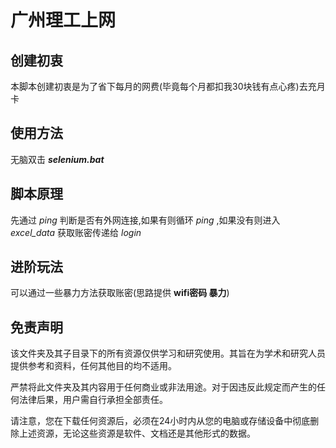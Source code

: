 # 广州理工上网 #

## 创建初衷

本脚本创建初衷是为了省下每月的网费(毕竟每个月都扣我30块钱有点心疼)去充月卡

## 使用方法

无脑双击 ***selenium.bat***

## 脚本原理

先通过 *ping* 判断是否有外网连接,如果有则循环 *ping* ,如果没有则进入 *excel_data* 获取账密传递给 *login*


## 进阶玩法

可以通过一些暴力方法获取账密(思路提供 **wifi密码 暴力**) 

## 免责声明

该文件夹及其子目录下的所有资源仅供学习和研究使用。其旨在为学术和研究人员提供参考和资料，任何其他目的均不适用。

严禁将此文件夹及其内容用于任何商业或非法用途。对于因违反此规定而产生的任何法律后果，用户需自行承担全部责任。

请注意，您在下载任何资源后，必须在24小时内从您的电脑或存储设备中彻底删除上述资源，无论这些资源是软件、文档还是其他形式的数据。
